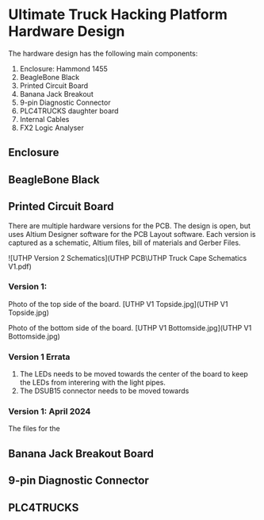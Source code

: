 # Ultimate Truck Hacking Platform Hardware Design

The hardware design has the following main components:

1. Enclosure: Hammond 1455
2. BeagleBone Black
2. Printed Circuit Board
3. Banana Jack Breakout
4. 9-pin Diagnostic Connector
5. PLC4TRUCKS daughter board 
5. Internal Cables
6. FX2 Logic Analyser
 
## Enclosure

## BeagleBone Black

## Printed Circuit Board
There are multiple hardware versions for the PCB. The design is open, but uses Altium Designer software for the PCB Layout software. Each version is captured as a schematic, Altium files, bill of materials and Gerber Files.

![UTHP Version 2 Schematics](UTHP PCB\UTHP Truck Cape Schematics V1.pdf)

### Version 1:
Photo of the top side of the board.
[UTHP V1 Topside.jpg](UTHP V1 Topside.jpg)

Photo of the bottom side of the board.
[UTHP V1 Bottomside.jpg](UTHP V1 Bottomside.jpg)

### Version 1 Errata
1. The LEDs needs to be moved towards the center of the board to keep the LEDs from interering with the light pipes.
2. The DSUB15 connector needs to be moved towards 


### Version 1: April 2024
The files for the 



## Banana Jack Breakout Board

## 9-pin Diagnostic Connector

## PLC4TRUCKS

